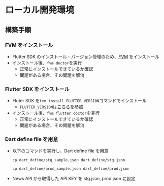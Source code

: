 # ローカル開発環境

## 構築手順

### FVM をインストール

- Flutter SDK のインストール・バージョン管理のため、[FVM](https://fvm.app/) をインストール
- インストール後、`fvm doctor`を実行
  - 正常にインストールできているか確認
  - 問題がある場合、その問題を解消

### Flutter SDK をインストール

- Fluter SDK を`fvm install FLUTTER_VERSION`コマンドでインストール
  - `FLUTTER_VERSION`は[こちら](../.fvmrc)を参照
- インストール後、`fvm flutter doctor`を実行
  - 正常にインストールできているか確認
  - 問題がある場合、その問題を解消

### Dart define file を用意

- 以下のコマンドを実行し、Dart define file を用意

  ```
  cp dart_define/stg_sample.json dart_define/stg.json
  ```

  ```
  cp dart_define/prod_sample.json dart_define/prod.json
  ```

- News API から取得した API KEY を stg.json, prod.json に設定
